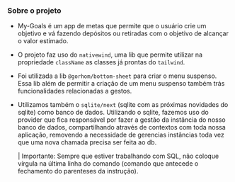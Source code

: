 ### Sobre o projeto

- My-Goals é um app de metas que permite que o usuário crie um objetivo e vá fazendo depósitos ou retiradas com o objetivo de alcançar o valor estimado.
- O projeto faz uso do `nativewind`, uma lib que permite utilizar na propriedade `className` as classes já prontas do `tailwind`.
- Foi utilizada a lib `@gorhom/bottom-sheet` para criar o menu suspenso. Essa lib além de permitir a criação de um menu suspenso também trás funcionalidades relacionadas a gestos.
- Utilizamos também o `sqlite/next` (sqlite com as próximas novidades do sqlite) como banco de dados. Utilizando o sqlite, fazemos uso do provider que fica responsável por fazer a gestão da instância do nosso banco de dados, compartilhando através de contextos com toda nossa aplicação, removendo a necessidade de gerencias instâncias toda vez que uma nova chamada precisa ser feita ao db.

  | Importante: Sempre que estiver trabalhando com SQL, não coloque vírgula na última linha do comando (comando que antecede o fechamento do parenteses da instrução).
